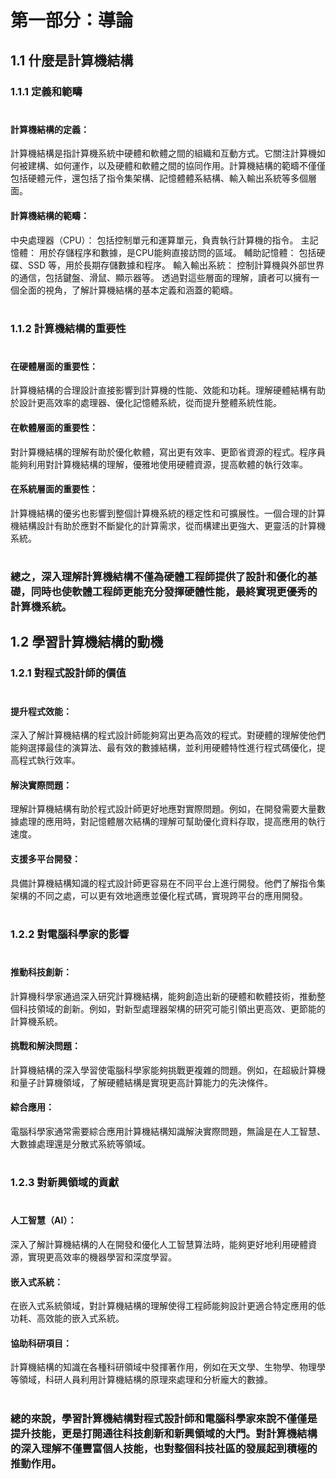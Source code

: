 # 第一部分：導論

## 1.1 什麼是計算機結構
### 1.1.1 定義和範疇
#
#### 計算機結構的定義：
計算機結構是指計算機系統中硬體和軟體之間的組織和互動方式。它關注計算機如何被建構、如何運作，以及硬體和軟體之間的協同作用。計算機結構的範疇不僅僅包括硬體元件，還包括了指令集架構、記憶體體系結構、輸入輸出系統等多個層面。

#### 計算機結構的範疇：
中央處理器（CPU）： 包括控制單元和運算單元，負責執行計算機的指令。
主記憶體： 用於存儲程序和數據，是CPU能夠直接訪問的區域。
輔助記憶體： 包括硬碟、SSD 等，用於長期存儲數據和程序。
輸入輸出系統： 控制計算機與外部世界的通信，包括鍵盤、滑鼠、顯示器等。
透過對這些層面的理解，讀者可以擁有一個全面的視角，了解計算機結構的基本定義和涵蓋的範疇。
#
### 1.1.2 計算機結構的重要性
#
#### 在硬體層面的重要性：
計算機結構的合理設計直接影響到計算機的性能、效能和功耗。理解硬體結構有助於設計更高效率的處理器、優化記憶體系統，從而提升整體系統性能。

#### 在軟體層面的重要性：
對計算機結構的理解有助於優化軟體，寫出更有效率、更節省資源的程式。程序員能夠利用對計算機結構的理解，優雅地使用硬體資源，提高軟體的執行效率。

#### 在系統層面的重要性：
計算機結構的優劣也影響到整個計算機系統的穩定性和可擴展性。一個合理的計算機結構設計有助於應對不斷變化的計算需求，從而構建出更強大、更靈活的計算機系統。
#
### 總之，深入理解計算機結構不僅為硬體工程師提供了設計和優化的基礎，同時也使軟體工程師更能充分發揮硬體性能，最終實現更優秀的計算機系統。


## 1.2 學習計算機結構的動機
### 1.2.1 對程式設計師的價值
#
#### 提升程式效能：
深入了解計算機結構的程式設計師能夠寫出更為高效的程式。對硬體的理解使他們能夠選擇最佳的演算法、最有效的數據結構，並利用硬體特性進行程式碼優化，提高程式執行效率。

#### 解決實際問題：
理解計算機結構有助於程式設計師更好地應對實際問題。例如，在開發需要大量數據處理的應用時，對記憶體層次結構的理解可幫助優化資料存取，提高應用的執行速度。

#### 支援多平台開發：
具備計算機結構知識的程式設計師更容易在不同平台上進行開發。他們了解指令集架構的不同之處，可以更有效地適應並優化程式碼，實現跨平台的應用開發。
#
### 1.2.2 對電腦科學家的影響
#
#### 推動科技創新：
計算機科學家通過深入研究計算機結構，能夠創造出新的硬體和軟體技術，推動整個科技領域的創新。例如，對新型處理器架構的研究可能引領出更高效、更節能的計算機系統。

#### 挑戰和解決問題：
計算機結構的深入學習使電腦科學家能夠挑戰更複雜的問題。例如，在超級計算機和量子計算機領域，了解硬體結構是實現更高計算能力的先決條件。

#### 綜合應用：
電腦科學家通常需要綜合應用計算機結構知識解決實際問題，無論是在人工智慧、大數據處理還是分散式系統等領域。
#
### 1.2.3 對新興領域的貢獻
#
#### 人工智慧（AI）：
深入了解計算機結構的人在開發和優化人工智慧算法時，能夠更好地利用硬體資源，實現更高效率的機器學習和深度學習。

#### 嵌入式系統：
在嵌入式系統領域，對計算機結構的理解使得工程師能夠設計更適合特定應用的低功耗、高效能的嵌入式系統。

#### 協助科研項目：
計算機結構的知識在各種科研領域中發揮著作用，例如在天文學、生物學、物理學等領域，科研人員利用計算機結構的原理來處理和分析龐大的數據。
#
### 總的來說，學習計算機結構對程式設計師和電腦科學家來說不僅僅是提升技能，更是打開通往科技創新和新興領域的大門。對計算機結構的深入理解不僅豐富個人技能，也對整個科技社區的發展起到積極的推動作用。
